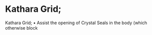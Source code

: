 # Kathara Grid;

Kathara Grid;
• Assist the opening of Crystal Seals in the body (which otherwise block